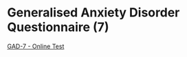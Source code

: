 # Generalised Anxiety Disorder Questionnaire (7)
[GAD-7 - Online Test](https://patient.info/doctor/generalised-anxiety-disorder-assessment-gad-7)